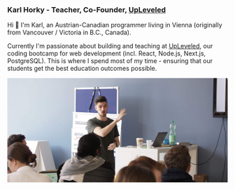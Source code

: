 ### Karl Horky - Teacher, Co-Founder, [UpLeveled](https://upleveled.io)

Hi 👋 I'm Karl, an Austrian-Canadian programmer living in Vienna (originally from Vancouver / Victoria in B.C., Canada).

Currently I'm passionate about building and teaching at [UpLeveled](https://upleveled.io), our coding bootcamp for web development (incl. React, Node.js, Next.js, PostgreSQL). This is where I spend most of my time - ensuring that our students get the best education outcomes possible.

<img src="https://raw.githubusercontent.com/karlhorky/karlhorky/main/karl-teaching.jpg" alt="Karl teaching students" />
